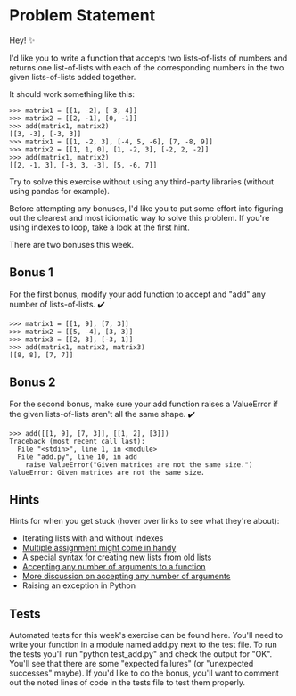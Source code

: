 # Problem Statement

Hey! ✨

I'd like you to write a function that accepts two lists-of-lists of numbers and returns one list-of-lists with each of the corresponding numbers in the two given lists-of-lists added together.

It should work something like this:
```
>>> matrix1 = [[1, -2], [-3, 4]]
>>> matrix2 = [[2, -1], [0, -1]]
>>> add(matrix1, matrix2)
[[3, -3], [-3, 3]]
>>> matrix1 = [[1, -2, 3], [-4, 5, -6], [7, -8, 9]]
>>> matrix2 = [[1, 1, 0], [1, -2, 3], [-2, 2, -2]]
>>> add(matrix1, matrix2)
[[2, -1, 3], [-3, 3, -3], [5, -6, 7]]
```
Try to solve this exercise without using any third-party libraries (without using pandas for example).

Before attempting any bonuses, I'd like you to put some effort into figuring out the clearest and most idiomatic way to solve this problem. If you're using indexes to loop, take a look at the first hint.

There are two bonuses this week.

## Bonus 1

For the first bonus, modify your add function to accept and "add" any number of lists-of-lists. ✔️
```
>>> matrix1 = [[1, 9], [7, 3]]
>>> matrix2 = [[5, -4], [3, 3]]
>>> matrix3 = [[2, 3], [-3, 1]]
>>> add(matrix1, matrix2, matrix3)
[[8, 8], [7, 7]]
```
## Bonus 2

For the second bonus, make sure your add function raises a ValueError if the given lists-of-lists aren't all the same shape. ✔️
```
>>> add([[1, 9], [7, 3]], [[1, 2], [3]])
Traceback (most recent call last):
  File "<stdin>", line 1, in <module>
  File "add.py", line 10, in add
    raise ValueError("Given matrices are not the same size.")
ValueError: Given matrices are not the same size.
```
## Hints

Hints for when you get stuck (hover over links to see what they're about):

- Iterating lists with and without indexes
- [Multiple assignment might come in handy](https://treyhunner.com/2018/03/tuple-unpacking-improves-python-code-readability/)
- [A special syntax for creating new lists from old lists](https://treyhunner.com/2015/12/python-list-comprehensions-now-in-color/)
- [Accepting any number of arguments to a function](https://treyhunner.com/2018/10/asterisks-in-python-what-they-are-and-how-to-use-them/#Asterisks_for_packing_arguments_given_to_function)
- [More discussion on accepting any number of arguments](https://stackoverflow.com/questions/36901/what-does-double-star-asterisk-and-star-asterisk-do-for-parameters/36908#36908)
- Raising an exception in Python

## Tests

Automated tests for this week's exercise can be found here. You'll need to write your function in a module named add.py next to the test file. To run the tests you'll run "python test_add.py" and check the output for "OK". You'll see that there are some "expected failures" (or "unexpected successes" maybe). If you'd like to do the bonus, you'll want to comment out the noted lines of code in the tests file to test them properly.